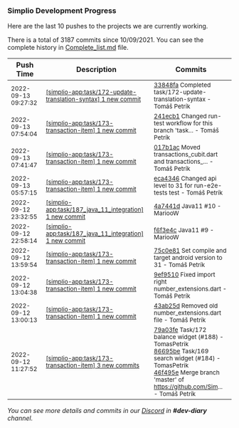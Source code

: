 
### Simplio Development Progress

Here are the last 10 pushes to the projects we are currently working.

There is a total of 3187 commits since 10/09/2021. You can see the complete history in
 [Complete_list.md](Complete_list.md) file.

| Push Time | Description | Commits |
| --- | --- | --- |
| <sub>2022-09-13 09:27:32</sub> | <sub>[[simplio-app:task/172\-update\-translation\-syntax] 1 new commit](https://github.com/SimplioOfficial/simplio-app/commit/33848fa50e6f0620d8d7a0a1ef24afbcd6c305bb)</sub> | <sub>[33848fa](https://github.com/SimplioOfficial/simplio-app/commit/33848fa50e6f0620d8d7a0a1ef24afbcd6c305bb) Completed task/172-update-translation-syntax - Tomáš Petrík</sub> |
| <sub>2022-09-13 07:54:04</sub> | <sub>[[simplio-app:task/173\-transaction\-item] 1 new commit](https://github.com/SimplioOfficial/simplio-app/commit/241ecb1212667ac8237a060c27ae5ff2c62d51de)</sub> | <sub>[241ecb1](https://github.com/SimplioOfficial/simplio-app/commit/241ecb1212667ac8237a060c27ae5ff2c62d51de) Changed run-test workflow for this branch 'task... - Tomáš Petrík</sub> |
| <sub>2022-09-13 07:41:47</sub> | <sub>[[simplio-app:task/173\-transaction\-item] 1 new commit](https://github.com/SimplioOfficial/simplio-app/commit/017b1ac36c46f5dee153f113db8c8730d19d2a24)</sub> | <sub>[017b1ac](https://github.com/SimplioOfficial/simplio-app/commit/017b1ac36c46f5dee153f113db8c8730d19d2a24) Moved transactions_cubit.dart and transactions_... - Tomáš Petrík</sub> |
| <sub>2022-09-13 05:57:15</sub> | <sub>[[simplio-app:task/173\-transaction\-item] 1 new commit](https://github.com/SimplioOfficial/simplio-app/commit/eca4346b1cfa1c406066c3f9f5b530de54427f7d)</sub> | <sub>[eca4346](https://github.com/SimplioOfficial/simplio-app/commit/eca4346b1cfa1c406066c3f9f5b530de54427f7d) Changed api level to 31 for run-e2e-tests test - Tomáš Petrík</sub> |
| <sub>2022-09-12 23:32:55</sub> | <sub>[[simplio-app:task/187\_java\_11\_integration] 1 new commit](https://github.com/SimplioOfficial/simplio-app/commit/4a7441d5525991a631f37e408cb5f8fa3a23eaa4)</sub> | <sub>[4a7441d](https://github.com/SimplioOfficial/simplio-app/commit/4a7441d5525991a631f37e408cb5f8fa3a23eaa4) Java11 #10 - MariooW</sub> |
| <sub>2022-09-12 22:58:14</sub> | <sub>[[simplio-app:task/187\_java\_11\_integration] 1 new commit](https://github.com/SimplioOfficial/simplio-app/commit/f6f3e4c28ae2ce8f5f5732fb4992b9b69ae710ad)</sub> | <sub>[f6f3e4c](https://github.com/SimplioOfficial/simplio-app/commit/f6f3e4c28ae2ce8f5f5732fb4992b9b69ae710ad) Java11 #9 - MariooW</sub> |
| <sub>2022-09-12 13:59:54</sub> | <sub>[[simplio-app:task/173\-transaction\-item] 1 new commit](https://github.com/SimplioOfficial/simplio-app/commit/75c0e8174a1791d3a59d8428b03a826b41f6d2d7)</sub> | <sub>[75c0e81](https://github.com/SimplioOfficial/simplio-app/commit/75c0e8174a1791d3a59d8428b03a826b41f6d2d7) Set compile and target android version to 31 - Tomáš Petrík</sub> |
| <sub>2022-09-12 13:04:38</sub> | <sub>[[simplio-app:task/173\-transaction\-item] 1 new commit](https://github.com/SimplioOfficial/simplio-app/commit/9ef951028da78533e27970bacf7706b7c126849b)</sub> | <sub>[9ef9510](https://github.com/SimplioOfficial/simplio-app/commit/9ef951028da78533e27970bacf7706b7c126849b) Fixed import right number_extensions.dart - Tomáš Petrík</sub> |
| <sub>2022-09-12 13:00:13</sub> | <sub>[[simplio-app:task/173\-transaction\-item] 1 new commit](https://github.com/SimplioOfficial/simplio-app/commit/43ab25df7ace929a54852de74ae9e753695cc207)</sub> | <sub>[43ab25d](https://github.com/SimplioOfficial/simplio-app/commit/43ab25df7ace929a54852de74ae9e753695cc207) Removed old number_extensions.dart file - Tomáš Petrík</sub> |
| <sub>2022-09-12 11:27:52</sub> | <sub>[[simplio-app:task/173\-transaction\-item] 3 new commits](https://github.com/SimplioOfficial/simplio-app/compare/245f728800fe...46f495e70841)</sub> | <sub>[79a03fe](https://github.com/SimplioOfficial/simplio-app/commit/79a03fe59577a316a5ba81fe5f18c2ad9d20ca0c) Task/172 balance widget (#188) - TomasPetrik<br>[86695be](https://github.com/SimplioOfficial/simplio-app/commit/86695bedc53827d77ed0f1728b45a6b3ee89b9c8) Task/169 search widget (#184) - TomasPetrik<br>[46f495e](https://github.com/SimplioOfficial/simplio-app/commit/46f495e70841cc21e23963e2fc66595e6134a643) Merge branch 'master' of https://github.com/Sim... - Tomáš Petrík</sub> |

_You can see more details and commits in our [Discord](https://discord.gg/aKhjuwZmdP) in **#dev-diary** channel._
